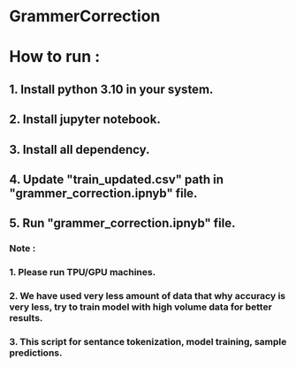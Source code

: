 # GrammerCorrection
# How to run : 
## 1. Install python 3.10 in your system.
## 2. Install jupyter notebook.
## 3. Install all dependency.
## 4. Update "train_updated.csv" path in "grammer_correction.ipnyb" file.
## 5. Run "grammer_correction.ipnyb" file.
### Note : 
### 1. Please run TPU/GPU machines. 
### 2. We have used very less amount of data that why accuracy is very less, try to train model with high volume data for better results. 
### 3. This script for sentance tokenization, model training, sample predictions.
